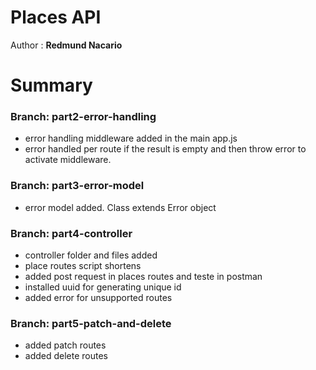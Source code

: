# Places API

Author : **Redmund Nacario**


# Summary
### Branch: part2-error-handling

* error handling middleware added in the main app.js
* error handled per route if the result is empty and then throw error to activate middleware.

### Branch: part3-error-model

* error model added. Class extends Error object

### Branch: part4-controller

* controller folder and files added
* place routes script shortens
* added post request in places routes and teste in postman
* installed uuid for generating unique id
* added error for unsupported routes

### Branch: part5-patch-and-delete

* added patch routes
* added delete routes